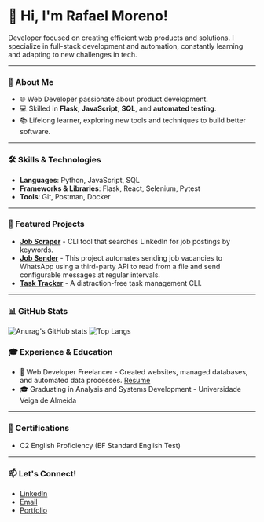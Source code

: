 # 👋 Hi, I'm Rafael Moreno!

Developer focused on creating efficient web products and solutions. I specialize in full-stack development and automation, constantly learning and adapting to new challenges in tech.

---

### 💼 About Me
- 🌐 Web Developer passionate about product development.
- 💻 Skilled in **Flask**, **JavaScript**, **SQL**, and **automated testing**.
- 📚 Lifelong learner, exploring new tools and techniques to build better software.

---

### 🛠️ Skills & Technologies
- **Languages**: Python, JavaScript, SQL
- **Frameworks & Libraries**: Flask, React, Selenium, Pytest
- **Tools**: Git, Postman, Docker

---

### 🌟 Featured Projects
- **[Job Scraper](https://github.com/username/job-scraper](https://github.com/Mean-Says/LinkedIn-Job-Scraper-CLI))** - CLI tool that searches LinkedIn for job postings by keywords.
- **[Job Sender](https://github.com/username/job-sender)** - This project automates sending job vacancies to WhatsApp using a third-party API to read from a file and send configurable messages at regular intervals. 
- **[Task Tracker](https://github.com/username/task-tracker](https://github.com/Mean-Says/Grupo-de-vagas))** - A distraction-free task management CLI.
---

### 📊 GitHub Stats
![Anurag's GitHub stats](https://github-readme-stats.vercel.app/api?username=Mean-Says&show_icons=true&theme=radical)
![Top Langs](https://github-readme-stats.vercel.app/api/top-langs/?username=Mean-Says&layout=compact&theme=radical)



### 🎓 Experience & Education
- 💼 Web Developer Freelancer - Created websites, managed databases, and automated data processes. [Resume](https://www.rafaelmoreno.tech/arquivo/Rafael%20Moreno%20-%20CV%20copy.pdf)
- 🎓 Graduating in Analysis and Systems Development - Universidade Veiga de Almeida

---

### 📜 Certifications
- C2 English Proficiency (EF Standard English Test)

---

### 📫 Let's Connect!
- [LinkedIn](https://linkedin.com/in/moreno-rafael)
- [Email](mailto:oliveirafaelmoreno@gmail.com)
- [Portfolio](https://rafaelmoreno.tech)
